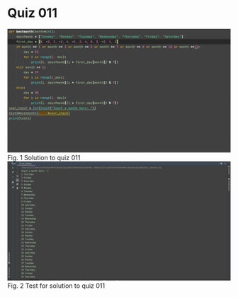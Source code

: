 # Quiz 011

![](quiz011.png)
Fig. 1 Solution to quiz 011 
![](quiz011test.png)
Fig. 2 Test for solution to quiz 011
